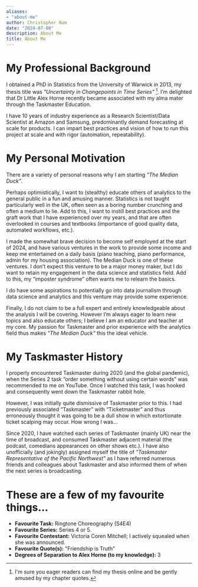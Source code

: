 ```yaml
---
aliases:
- "about-me"
author: Christopher Nam
date: "2024-07-08"
description: About Me
title: About Me
---
```


# My Professional Background

I obtained a PhD in Statistics from the University of Warwick in 2013, my thesis title was *"Uncertainty in Changepoints in Time Series"* [^1]. I’m delighted that Dr Little Alex Horne recently became associated with my alma mater through the Taskmaster Education.

[^1]: I'm sure you eager readers can find my thesis online and be gently amused by my chapter quotes.

I have 10 years of industry experience as a Research Scientist/Data Scientist at Amazon and Samsung, predominantly demand forecasting at scale for products. I can impart best practices and vision of how to run this project at scale and with rigor (automation, repeatability).

# My Personal Motivation

There are a variety of personal reasons why I am starting *"The Median Duck"*.

Perhaps optimistically, I want to (stealthy) educate others of analytics to the general public in a fun and amusing manner. Statistics is not taught particularly well in the UK, often seen as a boring number crunching and often a medium to lie. Add to this, I want to instill best practices and the graft work that I have experienced over my years, and that are often overlooked in courses and textbooks (importance of good quality data, automated workflows, etc.).

I made the somewhat brave decision to become self employed at the start of 2024, and have various ventures in the work to provide some income and keep me entertained on a daily basis (piano teaching, piano performance, admin for my housing association). The Median Duck is one of these ventures. I don’t expect this venture to be a major money maker, but I do want to retain my engagement in the data science and statistics field. Add to this, my “imposter syndrome” often wants me to relearn the basics.

I do have some aspirations to potentially go into data journalism through data science and analytics and this venture may provide some experience.

Finally, I do not claim to be a full expert and entirely knowledgeable about the analysis I will be covering. However I’m always eager to learn new topics and also educate others; I believe I am an educator and teacher at my core. My passion for Taskmaster and prior experience with the analytics field thus makes *"The Median Duck"* this the ideal vehicle.

# My Taskmaster History

I properly encountered Taskmaster during 2020 (and the global pandemic), when the Series 2 task “order something without using certain words” was recommended to me on YouTube. Once I watched this task, I was hooked and consequently went down the Taskmaster rabbit hole.

However, I was initially quite dismissive of Taskmaster prior to this. I had previously associated “Taskmaster” with “Ticketmaster” and thus erroneously thought it was going to be a dull show in which extortionate ticket scalping may occur. How wrong I was...

Since 2020, I have watched each series of Taskmaster (mainly UK) near the time of broadcast, and consumed Taskmaster adjacent material (the podcast, comedians appearances on other shows etc.). I have also unofficially (and jokingly) assigned myself the title of *"Taskmaster Representative of the Pacific Northwest"* as I have referred numerous friends and colleagues about Taskmaster and also informed them of when the next series is broadcasting.

# These are a few of my favourite things...
-  **Favourite Task:** Ringtone Choreography (S4E4)
-  **Favourite Series:** Series 4 or 5.
-  **Favourite Contestant:** Victoria Coren Mitchell; I actively squealed when she was announced.
-  **Favourite Quote(s):** "Friendship is Truth"
-  **Degrees of Separation to Alex Horne (to my knowledge):** 3
